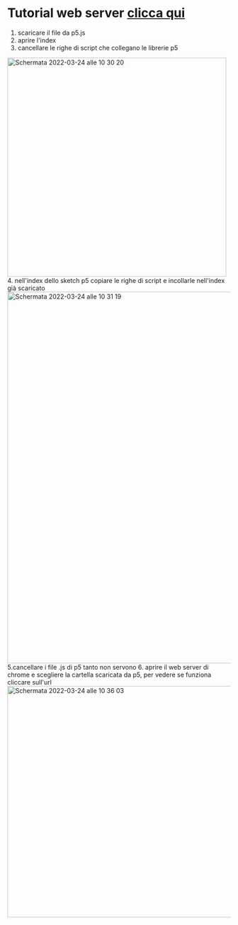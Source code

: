 # Tutorial web server [clicca qui](https://www.youtube.com/watch?v=Yc1g6_X8YFg) #

1. scaricare il file da p5.js
2. aprire l'index
3. cancellare le righe di script che collegano le librerie p5
 <img width="494" alt="Schermata 2022-03-24 alle 10 30 20" src="https://user-images.githubusercontent.com/79915170/159885953-0bd48c65-691b-4d08-8345-f128cebedef5.png">
4. nell'index dello sketch p5 copiare le righe di script e incollarle nell'index già scaricato
<img width="838" alt="Schermata 2022-03-24 alle 10 31 19" src="https://user-images.githubusercontent.com/79915170/159886132-298d6497-7b09-48e8-a093-dc6e402a27f3.png">
5.cancellare i file .js di p5 tanto non servono
6. aprire il web server di chrome e scegliere la cartella scaricata da p5, per vedere se funziona cliccare sull'url
<img width="522" alt="Schermata 2022-03-24 alle 10 36 03" src="https://user-images.githubusercontent.com/79915170/159887025-4be47b13-ae60-440b-bf3d-119771a50deb.png">  

